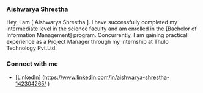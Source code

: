 ### Aishwarya Shrestha
  Hey, I am [ Aishwarya Shrestha ]. I have successfully completed my intermediate level in the science faculty and am enrolled in the [Bachelor of Information Management] program. Concurrently, I am gaining practical experience as a Project Manager through my internship at Thulo Technology Pvt.Ltd.

### Connect with me
- [LinkedIn] (https://www.linkedin.com/in/aishwarya-shrestha-142304265/ )
  





